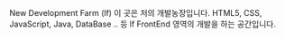 New Development Farm (lf)
이 곳은 저의 개발농장입니다. <lf>
HTML5, CSS, JavaScript, Java, DataBase .. 등 lf
FrontEnd 영역의 개발을 하는 공간입니다.
